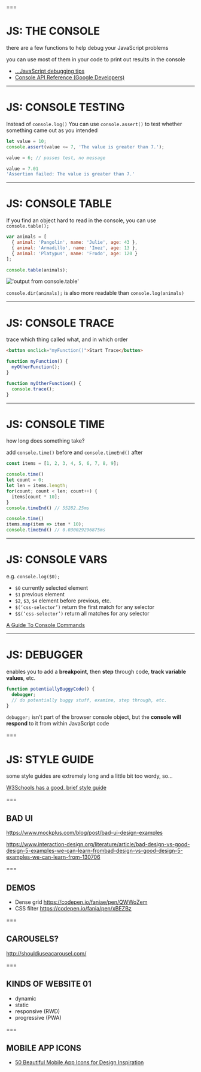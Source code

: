 ===

# JS: THE CONSOLE

there are a few functions to help debug your JavaScript problems

you can use most of them in your code to print out results in the console

- […JavaScript debugging tips](https://raygun.com/javascript-debugging-tips 'clickbait title abbreviated!')
- [Console API Reference (Google Developers)](https://developers.google.com/web/tools/chrome-devtools/console/api)

---

# JS: CONSOLE TESTING

Instead of `console.log()` You can use `console.assert()` to test whether something came out as you intended

```js
let value = 10;
console.assert(value <= 7, 'The value is greater than 7.');

value = 6; // passes test, no message

value = 7.01
'Assertion failed: The value is greater than 7.'
```

---

# JS: CONSOLE TABLE

If you find an object hard to read in the console, you can use `console.table();`

```js
var animals = [
  { animal: 'Pangolin', name: 'Julie', age: 43 },
  { animal: 'Armadillo', name: 'Inez', age: 13 },
  { animal: 'Platypus', name: 'Frodo', age: 120 }
];

console.table(animals);
```

!['output from console.table'](javascript/console.table.png)

`console.dir(animals);` is also more readable than `console.log(animals)`

---

# JS: CONSOLE TRACE

trace which thing called what, and in which order

```html
<button onclick="myFunction()">Start Trace</button>
```

```js
function myFunction() {
  myOtherFunction();
}

function myOtherFunction() {
  console.trace();
}
```

---

# JS: CONSOLE TIME

how long does something take?

add `console.time()` before and `console.timeEnd()` after

```js
const items = [1, 2, 3, 4, 5, 6, 7, 8, 9];

console.time()
let count = 0;
let len = items.length;
for(count; count < len; count++) {
  items[count * 10];
}
console.timeEnd() // 55282.25ms

console.time()
items.map(item => item * 10);
console.timeEnd() // 0.030029296875ms
```

<!-- is this in CTEC3905?? -->

---

# JS: CONSOLE VARS

e.g. `console.log($0);`

- `$0` currently selected element
- `$1` previous element
- `$2`, `$3`, `$4` element before previous, etc.
- `$(‘css-selector’)` return the first match for any selector
- `$$(‘css-selector’)` return all matches for any selector

[A Guide To Console Commands](https://css-tricks.com/a-guide-to-console-commands/)

---

# JS: DEBUGGER

enables you to add a **breakpoint**, then **step** through code, **track variable values**, etc.

```js
function potentiallyBuggyCode() {
  debugger;
  // do potentially buggy stuff, examine, step through, etc.
}
```

`debugger;` isn't part of the browser console object, but the **console will respond** to it from within JavaScript code

===

# JS: STYLE GUIDE

some style guides are extremely long and a little bit too wordy, so…

[W3Schools has a good, brief style guide](https://www.w3schools.com/js/js_conventions.asp)

===

## BAD UI

https://www.mockplus.com/blog/post/bad-ui-design-examples

https://www.interaction-design.org/literature/article/bad-design-vs-good-design-5-examples-we-can-learn-frombad-design-vs-good-design-5-examples-we-can-learn-from-130706

===

## DEMOS

- Dense grid https://codepen.io/faniae/pen/QWWoZem
- CSS filter https://codepen.io/fania/pen/xBEZBz

===

## CAROUSELS?

http://shouldiuseacarousel.com/

===

## KINDS OF WEBSITE **01**
<!-- .slide: class="crammed" -->

- dynamic
- static
- responsive (RWD)
- progressive (PWA)

===

## MOBILE APP ICONS
<!-- .slide: class="crammed" -->

- [50 Beautiful Mobile App Icons for Design Inspiration](https://speckyboy.com/mobile-app-design-inspiration/)


